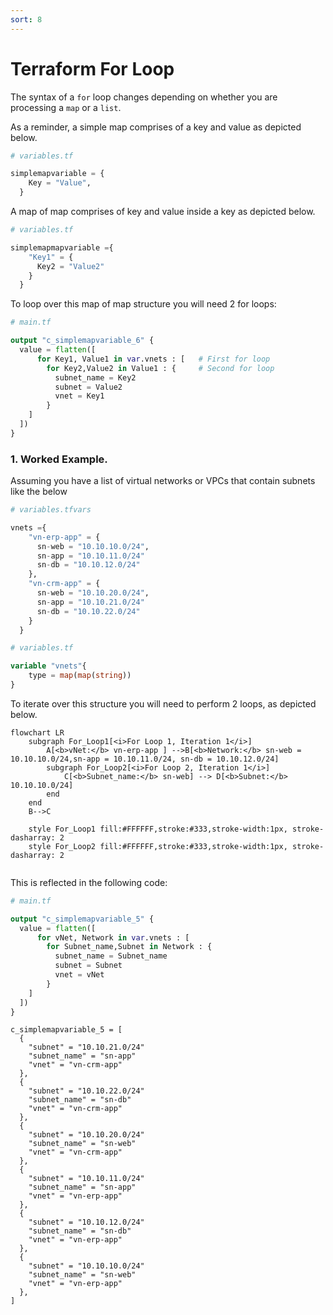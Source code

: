 ```yaml
---
sort: 8
---
```


# Terraform For Loop

The syntax of a `for` loop changes depending on whether you are processing a `map` or a `list`.

As a reminder, a simple map comprises of a key and value as depicted below.

```terraform
# variables.tf

simplemapvariable = {
    Key = "Value",
  }
```

A map of map comprises of key and value inside a key as depicted below.

```terraform
# variables.tf

simplemapmapvariable ={
    "Key1" = {
      Key2 = "Value2"
    }
  }
```

To loop over this map of map structure you will need 2 for loops:

```terraform
# main.tf

output "c_simplemapvariable_6" {
  value = flatten([
      for Key1, Value1 in var.vnets : [   # First for loop
        for Key2,Value2 in Value1 : {     # Second for loop
          subnet_name = Key2
          subnet = Value2
          vnet = Key1
        }
    ]
  ])
}
```

### 1. Worked Example.

Assuming you have a list of virtual networks or VPCs that contain subnets like the below

```terraform
# variables.tfvars

vnets ={
    "vn-erp-app" = {
      sn-web = "10.10.10.0/24",
      sn-app = "10.10.11.0/24"
      sn-db = "10.10.12.0/24"
    },
    "vn-crm-app" = {
      sn-web = "10.10.20.0/24",
      sn-app = "10.10.21.0/24"
      sn-db = "10.10.22.0/24"
    }
  }
```

```terraform
# variables.tf

variable "vnets"{
    type = map(map(string))
}
```

To iterate over this structure you will need to perform 2 loops, as depicted below.

```mermaid
flowchart LR
    subgraph For_Loop1[<i>For Loop 1, Iteration 1</i>]
        A[<b>vNet:</b> vn-erp-app ] -->B[<b>Network:</b> sn-web = 10.10.10.0/24,sn-app = 10.10.11.0/24, sn-db = 10.10.12.0/24]
        subgraph For_Loop2[<i>For Loop 2, Iteration 1</i>]
            C[<b>Subnet_name:</b> sn-web] --> D[<b>Subnet:</b> 10.10.10.0/24]
        end
    end
    B-->C

    style For_Loop1 fill:#FFFFFF,stroke:#333,stroke-width:1px, stroke-dasharray: 2
    style For_Loop2 fill:#FFFFFF,stroke:#333,stroke-width:1px, stroke-dasharray: 2


```

This is reflected in the following code:

```terraform
# main.tf

output "c_simplemapvariable_5" {
  value = flatten([
      for vNet, Network in var.vnets : [
        for Subnet_name,Subnet in Network : {
          subnet_name = Subnet_name
          subnet = Subnet
          vnet = vNet
        }
    ]
  ])
}
```

```console
c_simplemapvariable_5 = [
  {
    "subnet" = "10.10.21.0/24"
    "subnet_name" = "sn-app"
    "vnet" = "vn-crm-app"
  },
  {
    "subnet" = "10.10.22.0/24"
    "subnet_name" = "sn-db"
    "vnet" = "vn-crm-app"
  },
  {
    "subnet" = "10.10.20.0/24"
    "subnet_name" = "sn-web"
    "vnet" = "vn-crm-app"
  },
  {
    "subnet" = "10.10.11.0/24"
    "subnet_name" = "sn-app"
    "vnet" = "vn-erp-app"
  },
  {
    "subnet" = "10.10.12.0/24"
    "subnet_name" = "sn-db"
    "vnet" = "vn-erp-app"
  },
  {
    "subnet" = "10.10.10.0/24"
    "subnet_name" = "sn-web"
    "vnet" = "vn-erp-app"
  },
]
```
